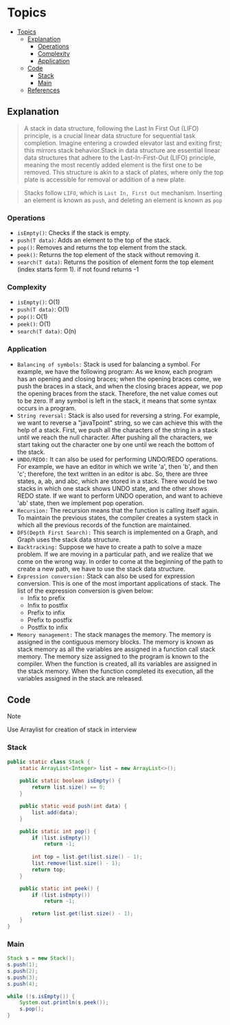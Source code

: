 # Topics
- [Topics](#Topics)
  - [Explanation](#Explanation)
    - [Operations](#Operations)  
    - [Complexity](#Complexity)
    - [Application](#Application)
  - [Code](#Code)
    - [Stack](#Stack)
    - [Main](#Main)   
  - [References](#references)


## Explanation

> A stack in data structure, following the Last In First Out (LIFO) principle, is a crucial linear data structure for sequential task completion. Imagine entering a crowded elevator last and exiting first; this mirrors stack behavior.Stack in data structure are essential linear data structures that adhere to the Last-In-First-Out (LIFO) principle, meaning the most recently added element is the first one to be removed. This structure is akin to a stack of plates, where only the top plate is accessible for removal or addition of a new plate.

> Stacks follow `LIFO`, which is `Last In, First Out` mechanism. Inserting an element is known as `push`, and deleting an element is known as `pop`

### Operations
- `isEmpty()`: Checks if the stack is empty.
- `push(T data)`: Adds an element to the top of the stack.
- `pop()`: Removes and returns the top element from the stack.
- `peek()`: Returns the top element of the stack without removing it.
- `search(T data)`: Returns the position of element form the top element (index starts form 1). if not found returns -1

### Complexity
- `isEmpty()`: O(1)
- `push(T data)`: O(1)
- `pop()`: O(1)
- `peek()`: O(1)
- `search(T data)`: O(n)

### Application 
- `Balancing of symbols:` Stack is used for balancing a symbol. For example, we have the following program: 
As we know, each program has an opening and closing braces; when the opening braces come, we push the braces in a stack, and when the closing braces appear, we pop the opening braces from the stack. Therefore, the net value comes out to be zero. If any symbol is left in the stack, it means that some syntax occurs in a program.
- `String reversal:` Stack is also used for reversing a string. For example, we want to reverse a "javaTpoint" string, so we can achieve this with the help of a stack.
First, we push all the characters of the string in a stack until we reach the null character.
After pushing all the characters, we start taking out the character one by one until we reach the bottom of the stack.
- `UNDO/REDO:` It can also be used for performing UNDO/REDO operations. For example, we have an editor in which we write 'a', then 'b', and then 'c'; therefore, the text written in an editor is abc. So, there are three states, a, ab, and abc, which are stored in a stack. There would be two stacks in which one stack shows UNDO state, and the other shows REDO state.
If we want to perform UNDO operation, and want to achieve 'ab' state, then we implement pop operation.
- `Recursion:` The recursion means that the function is calling itself again. To maintain the previous states, the compiler creates a system stack in which all the previous records of the function are maintained.
- `DFS(Depth First Search):` This search is implemented on a Graph, and Graph uses the stack data structure.
- `Backtracking:` Suppose we have to create a path to solve a maze problem. If we are moving in a particular path, and we realize that we come on the wrong way. In order to come at the beginning of the path to create a new path, we have to use the stack data structure.
- `Expression conversion:` Stack can also be used for expression conversion. This is one of the most important applications of stack. The list of the expression conversion is given below:
    - Infix to prefix
    - Infix to postfix
    - Prefix to infix
    - Prefix to postfix
    - Postfix to infix
- `Memory management:` The stack manages the memory. The memory is assigned in the contiguous memory blocks. The memory is known as stack memory as all the variables are assigned in a function call stack memory. The memory size assigned to the program is known to the compiler. When the function is created, all its variables are assigned in the stack memory. When the function completed its execution, all the variables assigned in the stack are released.


## Code
> [!NOTE]
> Use Arraylist for creation of stack in interview


### Stack
```Java
public static class Stack {
    static ArrayList<Integer> list = new ArrayList<>();
    
    public static boolean isEmpty() {
        return list.size() == 0;
    }

    public static void push(int data) {
        list.add(data);
    }

    public static int pop() {
        if (list.isEmpty())
            return -1;
        
        int top = list.get(list.size() - 1);
        list.remove(list.size() - 1);
        return top;
    }

    public static int peek() {
        if (list.isEmpty())
            return -1;

        return list.get(list.size() - 1);
    }
}
```

### Main
```Java
Stack s = new Stack();
s.push(1);
s.push(2);
s.push(3);
s.push(4);

while (!s.isEmpty()) {
    System.out.println(s.peek());
    s.pop();
}
```






